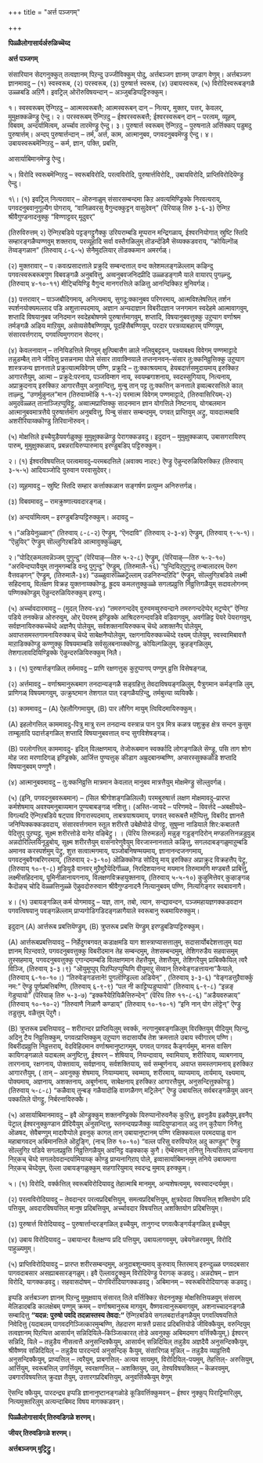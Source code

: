 +++
title = "अर्त्त पञ्जगम्"

+++



**पिळ्ळैलोगासार्यर्अरुळिच्चॆय्द**

**अर्त्त पञ्जगम्**

संसारियान सेदगनुक्कुत् तत्वज्ञानम् पिऱन्दु उज्जीविक्कुम् पोदु, अर्त्तबञ्जग ज्ञानम् उण्डाग वेणुम्। अर्त्तबञ्जग ज्ञानमावदु – (१) स्वस्वरूब, (२) परस्वरूब, (३) पुरुषार्त्त स्वरूब, (४) उबायस्वरूब, (५) विरोदिस्वरूबङ्गळै उळ्ळबडि अऱिगै। इवट्रिल् ओरॊरुविषयन्दान् – अञ्जुबडिप्पट्टिरुक्कुम्।

१।  स्वस्वरूबम् ऎन्गिऱदु – आत्मस्वरूबत्तै; आत्मस्वरूबन् दान् – नित्यर्,
    मुक्तर्, पत्तर्, केवलर्, मुमुक्षक्कळॆण्ड्रु ऐन्दु। २।  परस्वरूबम् ऎन्गिऱदु – ईश्वरस्वरूबत्तै; ईश्वरस्वरूबन् दान् – परत्वम्,
    व्यूहम्, विबवम्, अन्दर्यामित्वम्, अर्च्चाव तारमॆण्ड्रु ऐन्दु। ३।  पुरुषार्त्त स्वरूबम् ऎन्गिऱदु – पुरुषनाले अर्त्तिक्कप् पडुमदु
    पुरुषार्त्तम्। अन्दप् पुरुषार्त्तन्दान् – तर्म, अर्त्त, काम,
    आत्मानुबव, पगवदनुबवमॆण्ड्रु ऐन्दु। ४।  उबायस्वरूबमॆन्गिऱदु – कर्म, ज्ञान, पक्ति, प्रबत्ति,

 आसार्याबिमानमॆण्ड्रु ऐन्दु।

५।  विरोदि स्वरूबमॆन्गिऱदु – स्वरूबविरोदि, परत्वविरोदि,
    पुरुषार्त्तविरोदि,, उबायविरोदि, प्राप्तिविरोदियॆण्ड्रु ऐन्दु।

१\। (१) इवट्रिल् नित्यरावार् – ऒरुनाळुम् संसारसम्बन्दमा किऱ अवत्यमिण्ड्रिक्के निरवत्यराय्, पगवदनुबवानुगूल्यैग पोगराय्, “वानिळवरसु वैगुन्दक्कुट्टन् वासुदेवन्” (पॆरियाऴ् तिरु ३-६-३) ऎन्गिऱ श्रीवैगुण्डनादनुक्कु “विण्णाट्टवर् मूदुवर्”

(तिरुविरुत्तम् २) ऎन्गिऱबडिये पट्टङ्गट्टुगैक्कु उरियराम्बडि मूप्परान मन्द्रिगळाय्, ईश्वरनियोगात् स्रुष्टि स्तिदि सम्हारङ्गळैप्पण्णवुम् शक्तराय्, परव्यूहादि सर्वा वस्तैगळिलुम् तॊडर्न्दडिमै सॆय्यक्कडवराय्, “कोयिल्गॊळ् तॆय्वङ्गळान” (तिरुवाय् ८-६-५) सेनैमुदलियार् तॊडक्कमान अमरर्गळ्।

\(२\) मुक्तरावार् – प।कवत्प्रसादत्ताले प्रक्रुदि सम्बन्दत्ताल् वन्द क्लेशमलङ्गळॆल्लाम् कऴिन्दु पगवत्स्वरूबरूबगुण विबवङ्गळै अनुबवित्तु, अव्वनुबवजनिदप्रीदि उळ्ळडङ्गामै याले वायारप् पुगऴ्न्दु, (तिरुवाय् ४-१०-११) मीट्चियिण्ड्रि वैगुन्द मानगरत्तिले कळित्तु आनन्दिक्किऱ मुनिवर्गळ्।

\(३\) पत्तरावार् – पाञ्जबौदिगमाय्, अनित्यमाय्, सुगदु:क्कानुबव परिगरमाय्, आत्मविश्लेषत्तिल् तर्शन स्पर्शनयोक्यमल्लाद पडि अशुत्तास्पदमाय्, अज्ञान अन्यदाज्ञान विबरीदज्ञान जनगमान स्वदेहमे आत्मावागवुम्, शप्तादि विषयानुबव जनिदमान स्वदेहबोषणमे पुरुषार्त्तमागवुम्, शप्तादि, विषयानुबवत्तुक्कु उऱुप्पाग वर्णाश्रम तर्मङ्गळै अऴिय माऱियुम्, असेव्यसेवैबण्णियुम्, पूदहिंसैबण्णियुम्, परदार परत्रव्याबहारम् पण्णियुम्, संसारवर्त्तगराय्, पगवत्विमुगगरान सेदनर्।

\(४\) केवलनावान् – तनियिडत्तिले मिगवुम् क्षुत्पिबासैग ळाले नलिवुबट्टवन्, पक्ष्याबक्ष्य विवेगम् पण्णमाट्टादे तन्नुडम्बैत् ताने जीवित्तु प्रसन्ननामा पोले संसार तावाक्नियाले तप्तनानवन्–संसार तु:क्कनिव्रुत्तिक्कु उऱुप्पाग शास्त्रजन्य ज्ञानत्ताले प्रक्रुत्यात्मविवेगम् पण्णि, प्रक्रुदि – तु:क्काश्रयमाय्, हेयबदार्त्तसमुदायमाय् इरुक्किऱ आगारत्तैयुम्, आत्मा – प्रक्रुदे:परनाय्, पञ्जविम्शग नाय्, स्वयम्ब्रगाशनाय्, स्वदस्सुगियाय्, नित्यनाय्, अप्राक्रुदनाय् इरुक्किऱ आगारत्तैयुम् अनुसन्दित्तु, मुन्बु तान् पट्ट तु:क्कत्तिन् कनत्ताले इव्वल्बरसत्तिले काल् ताऴ्न्दु, “उणर्मुऴुनल”मान (तिरुवाय्मॊऴि १-१-२) परमात्म विवेगम् पण्णमाट्टादे, (तिरुवासिरियम्-२) अमुदवॆळ्ळत् तानाञ्जिऱप्पुविट्टु, अव्वात्मप्राप्तिक्कु सादनमान ज्ञान योगत्तिले निष्टनाय्, योगबलमान आत्मानुबवमात्रत्तैये पुरुषार्त्तमाग अनुबवित्तु, पिन्बु संसार सम्बन्दमुम्, पगवत् प्राप्तियुम् अट्रु, यावदात्मबावि अशरीरियाय्क्कॊण्डु तिरिवानॊरुवन्।

\(५\) मोक्षत्तिले इच्चैयुडैयवर्गळुक्कु मुमुक्षुक्कळॆण्ड्रु पेरागक्कडवदु। इदुदान् – मुमुक्षुक्कळाय्, उबासगरायिरुप् पारुम्, मुमुक्षुक्कळाय्, प्रबन्नरायिरुप्पारुमाय् इरण्डुबडिप् पट्टिरुक्कुम्।

२।  \(१\) ईश्वरविषयत्तिल् परत्वमावदु–परमबदत्तिले (अवाक्य नादर:) ऎण्ड्रु
    ऎऴुन्दरुळियिरुक्किऱ (तिरुवाय् ३-५-५) आदियञ्जोदि युरुवान परवासुदेवर्।

 (२) व्यूहमावदु – स्रुष्टि स्तिदि सम्हार कर्त्ताक्कळान सङ्गर्षण प्रत्युम्न अनिरुत्तर्गळ्।

 (३) विबवमावदु – रामक्रुष्णात्यवदारङ्गळ्।

 (४) अन्दर्यामित्वम् – इरण्डुबडिप्पट्टिरुक्कुम्। अदावदु –

 १।”अडियेनुळ्ळान्” (तिरुवाय् ८-८-२) ऎण्ड्रुम्, “ऎनदावि” (तिरुवाय् २-३-४) ऎण्ड्रुम्, (तिरुवाय् ९-५-१)। “ऎन्नुयिर्” ऎण्ड्रुम् सॊल्लुगिऱबडिये आत्मावुक्कुळ्ळुम्,

 २।”पोदिऱ्‌कमलवन्नॆञ्जम् पुगुन्दु” (पॆरियाऴ्—तिरु ५-२-८) ऎण्ड्रुम्, (पॆरियाऴ्—तिरु ५-२-१०) “अरविन्दप्पावैयुम् तानुमगम्बडि वन्दु पुगुन्दु” ऎण्ड्रुम्, (तिरुमालै-१६) “पुन्दियिऱ्‌पुगुन्दु तन्बालादरम् पॆरुग वैत्तवऴगन्” ऎण्ड्रुम्, (तिरुमालै-३४) “उळ्ळुवारुळ्ळिट्रॆल्लाम् उडनिरुन्दऱिदि” ऎण्ड्रुम्, सॊल्लुगिऱबडिये लक्ष्मी सहिदनाय्, विलक्षण विक्रह युक्तनाय्क्कॊण्डु, ह्रुदय कमलत्तुक्कुळ्ळे सगलप्रव्रुत्ति निव्रुत्तिगळैयुम् सदावलोगनम् पण्णिक्कॊण्डुम् ऎऴुन्दरुळियिरुक्कुम् इरुप्पु।

 (५) अर्च्चावदारमावदु – (मुदल् तिरुव-४४) “तमरुगन्ददॆव् वुरुवमव्वुरुवन्दाने तमरुगन्ददॆप्पेर् मट्रप्पेर्” ऎन्गिऱ पडिये तनक्कॆन्न ओरुरुवुम्, ओर् पॆयरुम् इण्ड्रिक्के आश्रिदरुगन्दवडिवे वडिवागवुम्, अवर्गळिट्ट पॆयरे पॆयरागवुम्, सर्वज्ञनायिरुक्कच्चॆय्दे अज्ञनैप् पोलेयुम्, सर्वशक्तनायिरुक्कच् चॆय्दे अशक्तनैप् पोलेयुम्, अवाप्तसमस्तगामनायिरुक्कच् चॆय्दे साबेक्षनैप्पोलेयुम्, रक्षगनायिरुक्कच्चॆय्दे रक्ष्यम् पोलेयुम्, स्वस्वामिबावत्तै माऱाडिक्कॊण्डु कण्णुक्कु विषयमाम्बडि सर्वसुलबनाय्क्कॊण्डु, कोयिल्गळिलुम्, क्रुहङ्गळिलुम्, तेशगालावदियिण्ड्रिक्के ऎऴुन्दरुळियिरुक्कुम् निलै।

३।  \(१\) पुरुषार्त्तङ्गळिल् तर्ममावदु – प्राणि रक्षणत्तुक् कुऱुप्पागप्
    पण्णुम् व्रुत्ति विसेषङ्गळ्,

 (२) अर्त्तमावदु – वर्णाश्रमानुरूबमाग तनदान्यङ्गळै सङ्ग्रहित्तु तेवदाविषयङ्गळिलुम्, पैत्रुगमान कर्मङ्गळि लुम्, प्राणिगळ् विषयमागवुम्, उत्क्रुष्टमान तेशगाल पात् रङ्गळैयऱिन्दु, तर्मबुत्त्या व्ययिक्कै।

 (३) काममावदु – (A) ऐहलौगिगमायुम्, (B) पार लौगिग मायुम् त्विविदमायिरुक्कुम्।

 (A) इहलोगत्तिल् काममावदु-पित्रु मात्रु रत्न तनदान्य वस्त्रान्न पान पुत्र मित्र कळत्र पशुक्रुह क्षेत्र सन्दन कुसुम ताम्बूलादि पदार्त्तङ्गळिल् शप्तादि विषयानुबवत्ताल् वन्द सुगविशेषङ्गळ्।

 (B) परलोगत्तिल् काममावदु- इदिल् विलक्षणमाय्, तेजोरूबमान स्वर्क्कादि लोगङ्गळिले सॆण्ड्रु, पसि ताग शोग मोह जरा मरणादिगळ् इण्ड्रिक्के, आर्जित्त पुण्यत्तुक् कीडाग अम्रुदबानम्बण्णि, अप्सरस्सुक्कळोडे शप्तादि विषयानुबवम् पण्णुगै।

 (४) आत्मानुबवमावदु – तु:क्कनिव्रुत्ति मात्रमान केवलात् मानुबव मात्रत्तैयुम् मोक्षमॆण्ड्रु सॊल्लुवर्गळ्।

 (५) (इनि, पगवदनुबवरूबमान) – (सिल श्रीगोशङ्गळिलिल्लै) परमबुरुषार्त्त लक्षण मोक्षमावदु–प्रारप्त कर्मशेषमाय् अवश्यमनुबाव्यमान पुण्यबाबङ्गळ् नशित्तु। (अस्ति-जायदे – परिणमदे – विवर्त्तदे –अबक्षीयदे–विगल्यदि ऎन्गिऱबडिये षट्पाव विगारास्पदमाय्, ताबत्रयाश्रयमाय्, पगवत् स्वरूबत्तै मऱैप्पित्तु, विबरीद ज्ञानत्तै जनिप्पिक्कक्कडवदाय्, संसारवर्त्तगमान स्तूल शरीरत्तै उबेक्षैयोडे पॊगट्टु, सुषुम्ना नाडियाले शिर:कबालत्तै पेदित्तुप् पुऱप्पट्टु, सूक्ष्म शरीरत्तोडे वानेऱ वऴिबॆट्रु। । (पॆरिय तिरुमडल्) मन्नुङ् गडुङ्गदिरोन् मण्डलत्तिनन्नडुवुळ् अन्नदोरिल्लियिनूडुबोय्, सूक्ष्म शरीरत्तैयुम् वासनारेणुवैयुम् विरजास्नानत्ताले कऴित्तु, सगलदाबङ्गळुमाऱुम्बडि अमानव करस्पर्शमुम् पॆट्रु, शुत्त सत्वात्मगमाय्, पञ्जोबनिषण्मयमाय्, ज्ञानानन्दजनगमाय्, पगवदनुबवैगबरिगरमाय्, (तिरुवाय् २-३-१०) ऒळिक्कॊण्ड सोदियु माय् इरुक्किऱ अप्राक्रुद विक्रहत्तैप् पॆट्रु, (तिरुवाय् १०-९-८) मुडियुडै वानवर् मुऱैमुऱैयॆदिर्गॊळ्ळ, निरदिशयानन्द मयमान तिरुमामणि मण्डबत्तै प्राबित्तु, लक्ष्मीसहिदनाय्, पूमिनीळानायगनाय्, विलक्षणविक्रहयुक्तनाय्, (तिरुवाय् ५-५-१०) कुऴुमित्तेवर् कुऴाङ्गळ् कैदॊऴच् चोदि वॆळ्ळत्तिनुळ्ळे ऎऴुवदोरुरुवान श्रीवैगुण्डनादनै नित्यानुबवम् पण्णि, नित्यगिङ्गर स्वबावनागै।

४।  \(१\) उबायङ्गळिल् कर्म योगमावदु – यज्ञ, तान, तबो, त्यान,
    सन्द्यावन्दन, पञ्जमहायज्ञगक्कडवदान पगवत्विषयानु पवङ्गळॆल्लाम्
    प्राप्यगोडिगडिदङ्गळागैयाले स्वरूबानु रूबमायिरुक्कुम्।

 इदुदान् (A) आर्त्तरूब प्रबत्तियॆण्ड्रुम्, (B) त्रुप्तरूब प्रबत्ति
यॆण्ड्रुम् इरण्डुबडिप्पट्टिरुक्कुम्।

 (A) आर्त्तरूबप्रबत्तियावदु – निर्हेदुगबगवत् कडाक्षमडि याग शास्त्राप्यासत्तालुम्, सदासार्योबदेशत्तालुम् यदा ज्ञानम् पिऱन्दवाऱे, पगवदनुबवत्तुक्कु विबरीदमान तेह सम्बन्दमुम्, तेशसम्बन्दमुम्, तेशिगरुडैय सहवासमुम् तुस्सहमाय्, पगवदनुबवत्तुक्कु एगान्दमाम्बडि विलक्षणमान तेहत्तैयुम्, तेशत्तैयुम्, तेशिगरैयुम् प्राबिक्कैयिल् त्वरै विञ्जि, (तिरुवाय् ३-३।९) “ऒयुमूप्पुप् पिऱप्पिऱप्पुप्पिणि वीयुमाऱु सॆय्वान् तिरुवेङ्गडत्तायना”कैयाले, (तिरुवाय् ६-१०-१०।) “तिरुवेङ्गडत्ताने! पुगलॊण्ड्रिल्ला अडियेन्” , (तिरुवाय् ३-३-६) “वेङ्गडत्तुऱैवार्क्कु नम:” ऎण्ड्रु पूर्णप्रबत्तिबण्णि, (तिरुवाय् ६-९-९) “पल नी काट्टिप्पडुप्पायो” (तिरुवाय् ६-९-८) “इन्नङ् गॆडुप्पायो” (पॆरियाऴ् तिरु ५-३-७) “इक्करैयेऱियिळैत्तिरुन्देन्” (पॆरिय तिरु ११-८-६) ”अडैयवरुळाय्” (तिरुवाय् १०-१०-२) ”तिरुवाणै निन्नाणै कण्डाय्” (तिरुवाय् १०-१०-१) “इनि नान् पोग लॊट्टेन्” ऎण्ड्रु तडुत्तुम्, वळैत्तुम् पॆऱुगै।

 (B) त्रुप्तरूब प्रबत्तियावदु – शरीरान्दर प्राप्तियिलुम् स्वर्क्क, नरगानुबवङ्गळिलुम् विरक्तियुम् पीदियुम् पिऱन्दु, अदिनु टैय निव्रुत्तिक्कुम्, पगवत्प्राप्तिक्कुम् उऱुप्पाग सदासार्योब तेश क्रमत्ताले उबाय स्वीगारम् पण्णि। विबरीदप्रव्रुत्ति निव्रुत्तराय्, वेदविहिदमान वर्णाश्रमानुष्टागमुम्, पगवत् पागवद कैङ्गर्यमुम्, मानस वासिग कायिगङ्गळाले यदाबलम् अनुष्टित्तु, ईश्वरन् – शेषियाय्, नियन्दावाय्, स्वामियाय्, शरीरियाय्, व्याबगनाय्, तारगनाय्, रक्षगनाय्, पोक्तावाय्, सर्वज्ञनाय्, सर्वशक्तियाय्, सर्व सम्बूर्णनाय्, अवाप्त समस्तगामनाय् इरुक्किऱ आगारत्तैयुम्, ( तान् – अवनुक्कु शेषमाय्, नियाम्यमाय्, स्वम्माय्, शरीरमाय्, व्याप्यमाय्, तार्यमाय्, रक्ष्यमाय्, पोक्यमाय्, अज्ञनाय्, अशक्तनाय्, अबूर्णनाय्, साबेक्षनाय् इरुक्किऱ आगारत्तैयुम्, अनुसन्दित्तुक्कॊण्डु ) (तिरुवाय् ५-८-८) “कळैवाय् तुन्बङ् गळैयादॊऴि वाय्गळैगण् मट्रिलेन्” ऎण्ड्रु उबायत्तिल् सर्वबरङ्गळैयुम् अवन् पक्कलिले पॊगट्टु, निर्बरनायिरुक्कै।

 (५) आसार्याबिमानमावदु – इवै ऒण्ड्रुक्कुम् शक्तनण्ड्रिक्के यिरुप्पानॊरुवनैक् कुऱित्तु, इवनुडैय इऴवैयुम्,इवनैप् पॆट्राल् ईश्वरनुक्कुण्डान प्रीदियैयुम् अनुसन्दित्तु, स्तनन्दयप्रजैक्कु व्यादियुण्डानाल् अदु तन् कुऱैयाग निनैत्तु ऒळषद, सेवैबण्णुम् मादावैप्पोले इवनुक् कागत् तान् उबायानुष्टानम् पण्णि रक्षिक्कवल्ल परमदयाळु वान महाबागवदन् अबिमानत्तिले ऒदुङ्गि, (नाच् तिरु १०-१०) “वल्ल परिसु वरुविप्परेल् अदु काण्डुम्” ऎण्ड्रु सॊल्लुगिऱ पडिये सगलप्रव्रुत्ति निव्रुत्तिगळैयुम् अवनिट्ट वऴक्काक् कुगै। ऎम्बॆरुमान् तनित्तु नित्यसित्तप् प्राप्यनागा निऱ्‌कच् चॆय्दे सगलदेवदान्दर्यामियाय्क् कॊण्डु प्राप्यनागिऱाप् पोले, इव्वासार्याबिमानमुम् तनिये उबायमागा निऱ्‌कच् चॆय्देयुम्, ऎल्ला उबायङ्गळुक्कुम् सहगारियुमाय् स्वदन्द्र मुमाय् इरुक्कुम्।

५।  \(१\) विरोदि, वर्क्कत्तिल् स्वरूबविरोदियावदु तेहात्माबि मानमुम्,
    अन्यशेषत्वमुम्, स्वस्वादन्दर्यमुम्।

 (२) परत्वविरोदियावदु – तेवदान्दर परत्वप्रदिबत्तियुम्, समत्वप्रदिबत्तियुम्, क्षुत्रदेवदा विषयत्तिल् शक्तियोग प्रदि पत्तियुम्, अवदारविषयत्तिल् मानुष प्रदिबत्तियुम्, अर्च्चावदार विषयत्तिल् अशक्तियोग प्रदिबत्तियुम्।

 (३) पुरुषार्त्त विरोदियावदु – पुरुषार्त्तान्दरङ्गळिल् इच्चैयुम्, तानुगन्द पगवत्कैङ्गर्यङ्गळिल् इच्चैयुम्

 (४) उबाय विरोदियावदु – उबायान्दर वैलक्षण्य प्रदि पत्तियुम्, उबायलागवमुम्, उबेयगॆळरवमुम्, विरोदि पाहुळ्यमुम्।

 (५) प्राप्तिविरोदियावदु – प्रारप्त शरीरसम्बन्दमुम्, अनुदाबशून्यमाय् कुरुवाय् स्तिरमाय् इरुन्दुळ्ळ पगवदबसार पागवदाबसार असह्याबसारङ्गळुम्। इवै ऎल्लावट्रुक्कुम् विरोदियॆण्ड्रु पेरागक् कडवदु। अन्नदोषम् – ज्ञान विरोदि, यागक्कडवदु। सहवासदोषम् – पोगविरोदियागक्कडवदु। अबिमानम् – स्वरूबविरोदियागक् कडवदु।

इप्पडि अर्त्तबञ्जग ज्ञानम् पिऱन्दु मुमुक्षवाय् संसारत् तिले वर्त्तिक्किऱ सेदननुक्कु मोक्षसित्तियळवुम् संसारम् मेलिडादबडि कालक्षेबम् पण्णुम् क्रमम् – वर्णाश्रमानुरूब मागवुम्, वैष्णवत्वानुरूबमागवुम्, अशनाच्चादनङ्गळै सम्बादित्तु **“यदन्न: पुरुषो पवदि तदन्नास्तस्य तेवदा:“** ऎन्गिऱबडिये सगलबदार्त्तङ्गळैयुम् पगवत्विषयत्तिले निवेदित्तु (यदाबलम् पागवदगिञ्जित्कारमुम्बण्णि, तेहदारण मात्रत्तै प्रसाद प्रदिबत्तियोडे जीविक्कैयुम्, वरुन्दियुम् तत्वज्ञानम् पिऱप्पित्त आसार्यन् सन्निदियिले–किञ्जित्कारत् तोडे अवनुक्कु अबिमदमाग वर्त्तिक्कैयुम्,) ईश्वरन् सन्निदि, यिले – तन्नुडैय नीसत्वत्तै अनुसन्दिक्कैयुम्, आसार्यन् सन्निदियिल् तन्नुडैय अज्ञदैयै अनुसन्दिक्कैयुम्, श्रीवैष्णव सन्निदियिल् – तन्नुडैय पारदन्दर्य अनुसन्दिक् कैयुम्, संसारिगळ् मुन्निल् – तन्नुडैय व्याव्रुत्तियै अनुसन्दिक्कैयुम्, प्राप्यत्तिल् – त्वरैयुम्, प्राबगत्तिल्- अत्यव सायमुम्, विरोदियिल्-पयमुम्, तेहत्तिल्- अरुसियुम्, आर्त्तियुम्, स्वरूबत्तिल् उणर्त्तियुम्, स्वरक्षणत्तिल् – अशक्तियुम्, उत्, तेश्यविषयक्तिल् – कॆळरवमुम्, उबगारविषयत्तिल् क्रुदज्ञ तैयुम्, उत्तारगप्रदिबत्तियुम्, अनुवर्त्तिक्कैयुम् वेणुम्

ऎसन्दि क्कैयुम्, पारदन्द्र्य इप्पडि ज्ञानानुष्टानङ्गळोडे कूडिवर्त्तिक्कुमवन् – ईश्वर नुक्कुप् पिराट्टिमारिलुम्, नित्यमुक्तरिलुम् अत्यन्दाबिमद विषय मागक्कडवन्।

**पिळ्ळैलोगासार्यर् तिरुवडिगळे शरणम्।**

**जीयर् तिरुवडिगळे शरणम्।**

**अर्त्तबञ्जगम् मुट्रिट्रु।**














